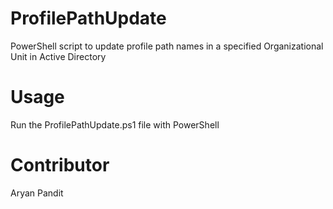 # ProfilePathUpdate
PowerShell script to update profile path names in a specified Organizational Unit in Active Directory

# Usage
Run the ProfilePathUpdate.ps1 file with PowerShell

# Contributor
Aryan Pandit
